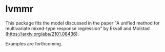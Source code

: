 # lvmmr

This package fits the model discussed in the paper "A unified method for multivariate mixed-type response regression" by Ekvall and Molstad (https://arxiv.org/abs/2101.08436).

Examples are forthcoming.

